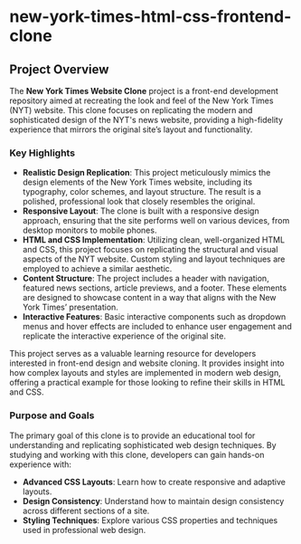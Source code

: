 # new-york-times-html-css-frontend-clone

## Project Overview

The **New York Times Website Clone** project is a front-end development repository aimed at recreating the look and feel of the New York Times (NYT) website. This clone focuses on replicating the modern and sophisticated design of the NYT's news website, providing a high-fidelity experience that mirrors the original site’s layout and functionality.

### Key Highlights

- **Realistic Design Replication**: This project meticulously mimics the design elements of the New York Times website, including its typography, color schemes, and layout structure. The result is a polished, professional look that closely resembles the original.
- **Responsive Layout**: The clone is built with a responsive design approach, ensuring that the site performs well on various devices, from desktop monitors to mobile phones.
- **HTML and CSS Implementation**: Utilizing clean, well-organized HTML and CSS, this project focuses on replicating the structural and visual aspects of the NYT website. Custom styling and layout techniques are employed to achieve a similar aesthetic.
- **Content Structure**: The project includes a header with navigation, featured news sections, article previews, and a footer. These elements are designed to showcase content in a way that aligns with the New York Times’ presentation.
- **Interactive Features**: Basic interactive components such as dropdown menus and hover effects are included to enhance user engagement and replicate the interactive experience of the original site.

This project serves as a valuable learning resource for developers interested in front-end design and website cloning. It provides insight into how complex layouts and styles are implemented in modern web design, offering a practical example for those looking to refine their skills in HTML and CSS.

### Purpose and Goals

The primary goal of this clone is to provide an educational tool for understanding and replicating sophisticated web design techniques. By studying and working with this clone, developers can gain hands-on experience with:

- **Advanced CSS Layouts**: Learn how to create responsive and adaptive layouts.
- **Design Consistency**: Understand how to maintain design consistency across different sections of a site.
- **Styling Techniques**: Explore various CSS properties and techniques used in professional web design.
